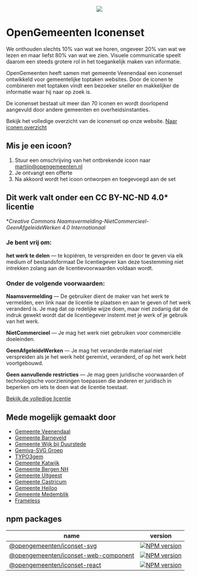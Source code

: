 <p align="center"><img src="https://www.opengemeenten.nl/_Resources/Persistent/27808426fba97bd0102331c01f7c1088451d0a60/opengemeenten.svg"></p>

# OpenGemeenten Iconenset

We onthouden slechts 10% van wat we horen, ongeveer 20% van wat we lezen en maar liefst 80% van wat we zien. Visuele communicatie speelt daarom een steeds grotere rol in het toegankelijk maken van informatie.

OpenGemeenten heeft samen met gemeente Veenendaal een iconenset ontwikkeld voor gemeentelijke toptaken websites. Door de iconen te combineren met toptaken vindt een bezoeker sneller en makkelijker de informatie waar hij naar op zoek is.

De iconenset bestaat uit meer dan 70 iconen en wordt doorlopend aangevuld door andere gemeenten en overheidsinstanties.

Bekijk het volledige overzicht van de iconenset op onze website.
[Naar iconen overzicht](https://www.opengemeenten.nl/projecten/iconen/overzicht.html)

## Mis je een icoon?

1. Stuur een omschrijving van het ontbrekende icoon naar [martijn@opengemeenten.nl](mailto:martijn@opengemeenten.nl)
2. Je ontvangt een offerte
3. Na akkoord wordt het icoon ontworpen en toegevoegd aan de set

## Dit werk valt onder een CC BY-NC-ND 4.0\* licentie

\*_Creative Commons Naamsvermelding-NietCommercieel-GeenAfgeleideWerken 4.0 Internationaal_

### Je bent vrij om:

**het werk te delen** — te kopiëren, te verspreiden en door te geven via elk medium of bestandsformaat
De licentiegever kan deze toestemming niet intrekken zolang aan de licentievoorwaarden voldaan wordt.

### Onder de volgende voorwaarden:

**Naamsvermelding** — De gebruiker dient de maker van het werk te vermelden, een link naar de licentie te plaatsen en aan te geven of het werk veranderd is. Je mag dat op redelijke wijze doen, maar niet zodanig dat de indruk gewekt wordt dat de licentiegever instemt met je werk of je gebruik van het werk.

**NietCommercieel** — Je mag het werk niet gebruiken voor commerciële doeleinden.

**GeenAfgeleideWerken** — Je mag het veranderde materiaal niet verspreiden als je het werk hebt geremixt, veranderd, of op het werk hebt voortgebouwd.

**Geen aanvullende restricties** — Je mag geen juridische voorwaarden of technologische voorzieningen toepassen die anderen er juridisch in beperken om iets te doen wat de licentie toestaat.

[Bekijk de volledige licentie](https://creativecommons.org/licenses/by-nc-nd/4.0/deed.nl)

## Mede mogelijk gemaakt door

- [Gemeente Veenendaal](https://www.veenendaal.nl/)
- [Gemeente Barneveld](https://www.barneveld.nl/)
- [Gemeente Wijk bij Duurstede](https://www.wijkbijduurstede.nl/)
- [Gemiva-SVG Groep](https://www.gemiva-svg.nl/)
- [TYPO3gem](https://www.typo3gem.nl/)
- [Gemeente Katwijk](https://www.katwijk.nl/)
- [Gemeente Bergen NH](https://www.bergen-nh.nl/)
- [Gemeente Uitgeest](https://www.uitgeest.nl/)
- [Gemeente Castricum](https://www.castricum.nl/)
- [Gemeente Heiloo](https://www.heiloo.nl/)
- [Gemeente Medemblik](https://www.medemblik.nl/)
- [Frameless](https://frameless.io/)

## npm packages

| name                                                                                                       | version                                                                                                                                                 |
| ---------------------------------------------------------------------------------------------------------- | ------------------------------------------------------------------------------------------------------------------------------------------------------- |
| [@opengemeenten/iconset-svg](https://www.npmjs.com/package/@opengemeenten/iconset-svg)                     | [![NPM version](https://img.shields.io/npm/v/@opengemeenten/iconset-svg)](https://www.npmjs.com/package/@opengemeenten/iconset-svg)                     |
| [@opengemeenten/iconset-web-component](https://www.npmjs.com/package/@opengemeenten/iconset-web-component) | [![NPM version](https://img.shields.io/npm/v/@opengemeenten/iconset-web-component)](https://www.npmjs.com/package/@opengemeenten/iconset-web-component) |
| [@opengemeenten/iconset-react](https://www.npmjs.com/package/@opengemeenten/iconset-react)                 | [![NPM version](https://img.shields.io/npm/v/@opengemeenten/iconset-react)](https://www.npmjs.com/package/@opengemeenten/iconset-react)                 |
